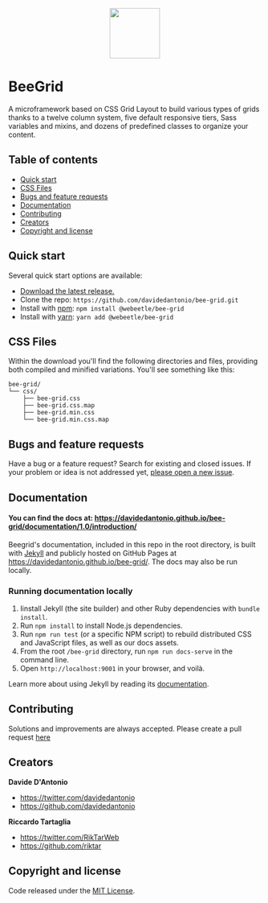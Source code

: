 <p align="center">
  <img src="https://davidedantonio.github.io/bee-grid/assets/images/beegrid_icon_teal.png" width=100 />
  <h1>BeeGrid</h1>
  A microframework based on CSS Grid Layout to build various types of grids thanks to a twelve column system, five default responsive tiers, Sass variables and mixins, and dozens of predefined classes to organize your content.
</p>

## Table of contents

- [Quick start](#quick-start)
- [CSS Files](#css-files)
- [Bugs and feature requests](#bugs-and-feature-requests)
- [Documentation](#documentation)
- [Contributing](#contributing)
- [Creators](#creators)
- [Copyright and license](#copyright-and-license)

## Quick start

Several quick start options are available:

- [Download the latest release.](https://github.com/davidedantonio/bee-grid/archive/master.zip)
- Clone the repo: `https://github.com/davidedantonio/bee-grid.git`
- Install with [npm](https://www.npmjs.com/): `npm install @webeetle/bee-grid`
- Install with [yarn](https://yarnpkg.com/): `yarn add @webeetle/bee-grid`

## CSS Files

Within the download you'll find the following directories and files, providing both compiled and minified variations. You'll see something like this:

```
bee-grid/
└── css/
    ├── bee-grid.css
    ├── bee-grid.css.map
    ├── bee-grid.min.css
    └── bee-grid.min.css.map
```

## Bugs and feature requests

Have a bug or a feature request? Search for existing and closed issues. If your problem or idea is not addressed yet, [please open a new issue](https://github.com/davidedantonio/bee-grid/issues/new).

## Documentation

#### You can find the docs at: <https://davidedantonio.github.io/bee-grid/documentation/1.0/introduction/>

Beegrid's documentation, included in this repo in the root directory, is built with [Jekyll](https://jekyllrb.com/) and publicly hosted on GitHub Pages at <https://davidedantonio.github.io/bee-grid/>. The docs may also be run locally.

### Running documentation locally

1. Iinstall Jekyll (the site builder) and other Ruby dependencies with `bundle install`.
2. Run `npm install` to install Node.js dependencies.
3. Run `npm run test` (or a specific NPM script) to rebuild distributed CSS and JavaScript files, as well as our docs assets.
4. From the root `/bee-grid` directory, run `npm run docs-serve` in the command line.
5. Open `http://localhost:9001` in your browser, and voilà.

Learn more about using Jekyll by reading its [documentation](https://jekyllrb.com/docs/home/).

## Contributing

Solutions and improvements are always accepted. Please create a pull request [here](https://github.com/davidedantonio/bee-grid/)

## Creators

**Davide D'Antonio**

- <https://twitter.com/davidedantonio>
- <https://github.com/davidedantonio>

**Riccardo Tartaglia**

- <https://twitter.com/RikTarWeb>
- <https://github.com/riktar>

## Copyright and license

Code released under the [MIT License](https://github.com/davidedantonio/bee-grid/blob/master/LICENSE).
